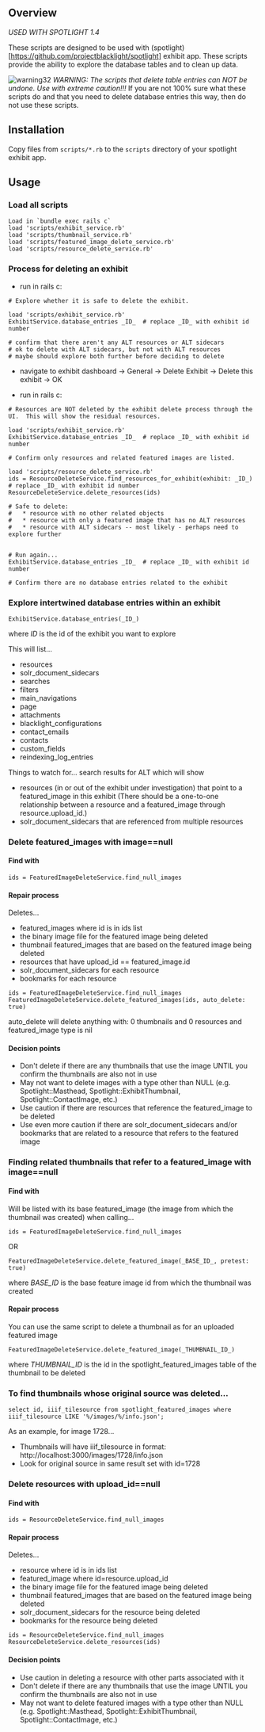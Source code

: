 ## Overview

*USED WITH SPOTLIGHT 1.4*

These scripts are designed to be used with (spotlight)[https://github.com/projectblacklight/spotlight] exhibit app.
These scripts provide the ability to explore the database tables and to clean up data.

![warning32](https://cloud.githubusercontent.com/assets/6855473/13064700/3f18cd1a-d423-11e5-9c1e-9c52cc0024fb.png)
 *WARNING: The scripts that delete table entries can NOT be undone.  Use with extreme caution!!!*
If you are not 100% sure what these scripts do and that you need to delete database entries this way, then do not use these scripts.

## Installation

Copy files from `scripts/*.rb` to the `scripts` directory of your spotlight exhibit app.

## Usage

### Load all scripts

```
Load in `bundle exec rails c`
load 'scripts/exhibit_service.rb'
load 'scripts/thumbnail_service.rb'
load 'scripts/featured_image_delete_service.rb'
load 'scripts/resource_delete_service.rb'
```

### Process for deleting an exhibit
    
* run in rails c:
 
```
# Explore whether it is safe to delete the exhibit.
 
load 'scripts/exhibit_service.rb'
ExhibitService.database_entries _ID_  # replace _ID_ with exhibit id number
 
# confirm that there aren't any ALT resources or ALT sidecars
# ok to delete with ALT sidecars, but not with ALT resources
# maybe should explore both further before deciding to delete
```

* navigate to exhibit dashboard → General → Delete Exhibit → Delete this exhibit → OK

* run in rails c:
 
``` 
# Resources are NOT deleted by the exhibit delete process through the UI.  This will show the residual resources.
 
load 'scripts/exhibit_service.rb'
ExhibitService.database_entries _ID_  # replace _ID_ with exhibit id number
 
# Confirm only resources and related featured images are listed.
 
load 'scripts/resource_delete_service.rb'
ids = ResourceDeleteService.find_resources_for_exhibit(exhibit: _ID_)  # replace _ID_ with exhibit id number
ResourceDeleteService.delete_resources(ids)
 
# Safe to delete:
#   * resource with no other related objects
#   * resource with only a featured image that has no ALT resources
#   * resource with ALT sidecars -- most likely - perhaps need to explore further
 
 
# Run again...
ExhibitService.database_entries _ID_  # replace _ID_ with exhibit id number
 
# Confirm there are no database entries related to the exhibit
```

### Explore intertwined database entries within an exhibit

```
ExhibitService.database_entries(_ID_)
```
where _ID_ is the id of the exhibit you want to explore

This will list...

* resources
* solr_document_sidecars
* searches
* filters
* main_navigations
* page
* attachments
* blacklight_configurations
* contact_emails
* contacts
* custom_fields
* reindexing_log_entries

Things to watch for...  search results for ALT which will show

* resources (in or out of the exhibit under investigation) that point to a featured_image in this exhibit (There should be a one-to-one relationship between a resource and a featured_image through resource.upload_id.)
* solr_document_sidecars that are referenced from multiple resources

### Delete featured_images with image==null

#### Find with
```
ids = FeaturedImageDeleteService.find_null_images
```

#### Repair process

Deletes...

* featured_images where id is in ids list
* the binary image file for the featured image being deleted
* thumbnail featured_images that are based on the featured image being deleted
* resources that have upload_id == featured_image.id
* solr_document_sidecars for each resource
* bookmarks for each resource

``` 
ids = FeaturedImageDeleteService.find_null_images
FeaturedImageDeleteService.delete_featured_images(ids, auto_delete: true)
```
auto_delete will delete anything with:  0 thumbnails and 0 resources and featured_image type is nil

#### Decision points

* Don't delete if there are any thumbnails that use the image UNTIL you confirm the thumbnails are also not in use
* May not want to delete images with a type other than NULL (e.g. Spotlight::Masthead, Spotlight::ExhibitThumbnail, Spotlight::ContactImage, etc.)
* Use caution if there are resources that reference the featured_image to be deleted
* Use even more caution if there are solr_document_sidecars and/or bookmarks that are related to a resource that refers to the featured image

### Finding related thumbnails that refer to a featured_image with image==null

#### Find with

Will be listed with its base featured_image (the image from which the thumbnail was created) when calling...

```
ids = FeaturedImageDeleteService.find_null_images
```
OR
```
FeaturedImageDeleteService.delete_featured_image(_BASE_ID_, pretest: true)
```
where _BASE_ID_ is the base feature image id from which the thumbnail was created

#### Repair process

You can use the same script to delete a thumbnail as for an uploaded featured image

```
FeaturedImageDeleteService.delete_featured_image(_THUMBNAIL_ID_)
```
where _THUMBNAIL_ID_ is the id in the spotlight_featured_images table of the thumbnail to be deleted

### To find thumbnails whose original source was deleted...

``` 
select id, iiif_tilesource from spotlight_featured_images where iiif_tilesource LIKE '%/images/%/info.json';
```

As an example, for image 1728...

* Thumbnails will have iiif_tilesource in format:   http://localhost:3000/images/1728/info.json
* Look for original source in same result set with id=1728

### Delete resources with upload_id==null

#### Find with

```
ids = ResourceDeleteService.find_null_images
```

#### Repair process

Deletes...

* resource where id is in ids list
* featured_image where id=resource.upload_id
* the binary image file for the featured image being deleted
* thumbnail featured_images that are based on the featured image being deleted
* solr_document_sidecars for the resource being deleted
* bookmarks for the resource being deleted

```
ids = ResourceDeleteService.find_null_images
ResourceDeleteService.delete_resources(ids)
```
 
#### Decision points

* Use caution in deleting a resource with other parts associated with it
* Don't delete if there are any thumbnails that use the image UNTIL you confirm the thumbnails are also not in use
* May not want to delete featured images with a type other than NULL (e.g. Spotlight::Masthead, Spotlight::ExhibitThumbnail, Spotlight::ContactImage, etc.)

